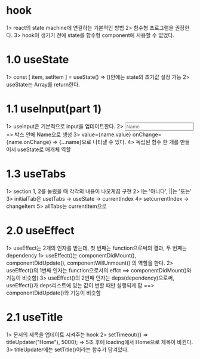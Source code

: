 # hook
1> react의 state machine에 연결하는 기본적인 방법
2> 함수형 프로그램을 권장한다.
3> hook이 생기기 전에 state를 함수형 component에 사용할 수 없었다. 

# 1.0 useState
1>  const [ item, setItem ] = useState()
    => ()안에는 state의 초기값 설정 가능
2> useState는 Array를 return한다.

# 1.1 useInput(part 1)
1> useinput은 기본적으로 input을 업데이트한다.
2> <input placeholder="Name" /> => 박스 안에 Name으로 생성
3> value={name.value} onChange={name.onChange} => {...name}으로 나타낼 수 있다.
4> 독립된 함수 한 개를 만들어서 useState로 매개체 역할

# 1.3 useTabs
1> section 1, 2를 눌렀을 때 각각의 내용이 나오게끔 구현
2> !는 '아니다', ||는 '또는' 
3> initialTab은 usetTabs -> useState -> currentIndex
4> setcurrentIndex -> changeItem
5> allTabs는 currentItem으로

# 2.0 useEffect
1> useEffect는 2개의 인자를 받는데, 첫 번째는 function으로써의 결과, 두 번째는 dependency
1> useEffect()는 componentDidMount(), componentDidUpdate(), componentWillUnmount() 의 역할을 한다.
2> useEffect()의 1번째 인자는 function으로서의 effct ==> componentDidMount()와 기능이 비슷함)
3> useEffect()의 2번쨰 인자는 deps(dependency)으로써, useEffect()가 deps리스트에 있는 값이 변할 때만 실행되게 함 ==> componentDidUpdate()와 기능이 비슷함

# 2.1 useTitle
1> 문서의 제목을 업데이트 시켜주는 hook
2> setTimeout(() => titleUpdater("Home"), 5000);
    => 5초 후에 loading에서 Home으로 제목이 바뀐다.
3> titleUpdater에는 setTitle()이라는 함수가 담겨있다.
